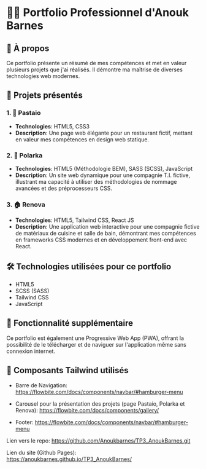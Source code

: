 # :woman_technologist: Portfolio Professionnel d'Anouk Barnes

## :star2: À propos
Ce portfolio présente un résumé de mes compétences et met en valeur plusieurs projets que j'ai réalisés. Il démontre ma maîtrise de diverses technologies web modernes.

## :rocket: Projets présentés

### 1. 🍝 Pastaio
- **Technologies**: HTML5, CSS3
- **Description**: Une page web élégante pour un restaurant fictif, mettant en valeur mes compétences en design web statique.

### 2. 💼 Polarka
- **Technologies**: HTML5 (Méthodologie BEM), SASS (SCSS), JavaScript
- **Description**: Un site web dynamique pour une compagnie T.I. fictive, illustrant ma capacité à utiliser des méthodologies de nommage avancées et des préprocesseurs CSS.

### 3. 🏠 Renova
- **Technologies**: HTML5, Tailwind CSS, React JS
- **Description**: Une application web interactive pour une compagnie fictive de matériaux de cuisine et salle de bain, démontrant mes compétences en frameworks CSS modernes et en développement front-end avec React.

## :hammer_and_wrench: Technologies utilisées pour ce portfolio
- HTML5
- SCSS (SASS)
- Tailwind CSS
- JavaScript

## :iphone: Fonctionnalité supplémentaire
Ce portfolio est également une Progressive Web App (PWA), offrant la possibilité de le télécharger et de naviguer sur l'application même sans connexion internet.


## :ocean: Composants Tailwind utilisés

- Barre de Navigation:
    <br>
    https://flowbite.com/docs/components/navbar/#hamburger-menu

- Carousel pour la présentation des projets (page Pastaio, Polarka et Renova):
  https://flowbite.com/docs/components/gallery/

- Footer:
  https://flowbite.com/docs/components/navbar/#hamburger-menu

Lien vers le repo:
https://github.com/Anoukbarnes/TP3_AnoukBarnes.git

Lien du site (Github Pages):
https://anoukbarnes.github.io/TP3_AnoukBarnes/